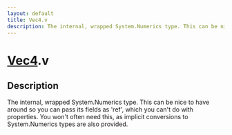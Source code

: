 ```yaml
---
layout: default
title: Vec4.v
description: The internal, wrapped System.Numerics type. This can be nice to have around so you can pass its fields as 'ref', which you can't do with properties. You won't often need this, as implicit conversions to System.Numerics types are also provided.
---
```

# [Vec4]({{site.url}}/Pages/Reference/Vec4.html).v

## Description
The internal, wrapped System.Numerics type. This can be
nice to have around so you can pass its fields as 'ref', which
you can't do with properties. You won't often need this, as
implicit conversions to System.Numerics types are also
provided.

